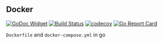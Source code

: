 ## Docker

[![GoDoc Widget](https://godoc.org/github.com/go-courier/docker?status.svg)](https://godoc.org/github.com/go-courier/docker)
[![Build Status](https://travis-ci.org/go-courier/docker.svg?branch=master)](https://travis-ci.org/go-courier/docker)
[![codecov](https://codecov.io/gh/go-courier/docker/branch/master/graph/badge.svg)](https://codecov.io/gh/go-courier/docker)
[![Go Report Card](https://goreportcard.com/badge/github.com/go-courier/docker)](https://goreportcard.com/report/github.com/go-courier/docker)

`Dockerfile` and `docker-compose.yml` in go